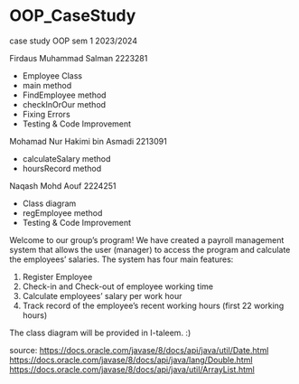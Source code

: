 # OOP_CaseStudy
case study OOP sem 1 2023/2024

Firdaus Muhammad Salman 2223281
- Employee Class
- main method
- FindEmployee method
- checkInOrOur method
- Fixing Errors
- Testing & Code Improvement
  
Mohamad Nur Hakimi bin Asmadi 2213091
- calculateSalary method
- hoursRecord method
  
Naqash Mohd Aouf 2224251
- Class diagram
- regEmployee method
- Testing & Code Improvement

Welcome to our group’s program! We have created a payroll management system that allows the user (manager) to access the program and calculate the employees’ salaries. The system has four main features:

1. Register Employee
2. Check-in and Check-out of employee working time
3. Calculate employees’ salary per work hour
4. Track record of the employee’s recent working hours (first 22 working hours)

The class diagram will be provided in I-taleem. :)

source:
https://docs.oracle.com/javase/8/docs/api/java/util/Date.html
https://docs.oracle.com/javase/8/docs/api/java/lang/Double.html
https://docs.oracle.com/javase/8/docs/api/java/util/ArrayList.html
